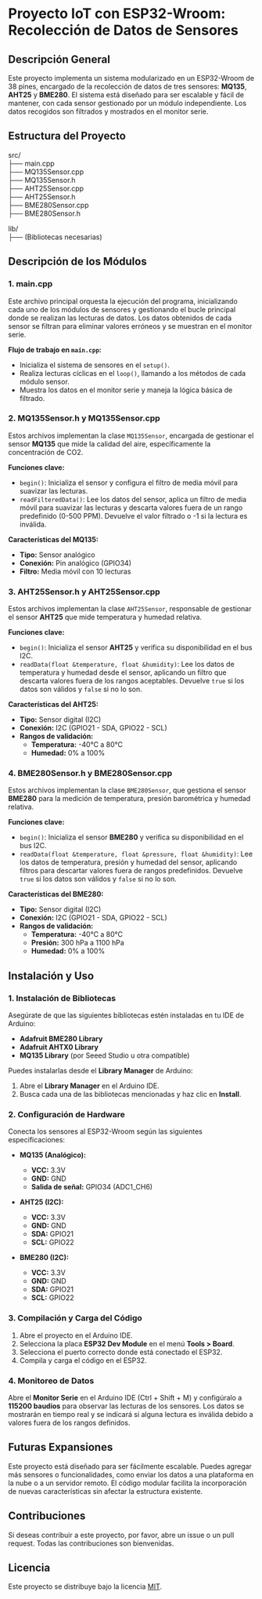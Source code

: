 # Proyecto IoT con ESP32-Wroom: Recolección de Datos de Sensores

## Descripción General

Este proyecto implementa un sistema modularizado en un ESP32-Wroom de 38 pines, encargado de la recolección de datos de tres sensores: **MQ135**, **AHT25** y **BME280**. El sistema está diseñado para ser escalable y fácil de mantener, con cada sensor gestionado por un módulo independiente. Los datos recogidos son filtrados y mostrados en el monitor serie.

## Estructura del Proyecto

src/   
├── main.cpp   
├── MQ135Sensor.cpp   
├── MQ135Sensor.h   
├── AHT25Sensor.cpp   
├── AHT25Sensor.h   
├── BME280Sensor.cpp   
├── BME280Sensor.h  

lib/   
├── (Bibliotecas necesarias)   

## Descripción de los Módulos

### 1. **main.cpp**

Este archivo principal orquesta la ejecución del programa, inicializando cada uno de los módulos de sensores y gestionando el bucle principal donde se realizan las lecturas de datos. Los datos obtenidos de cada sensor se filtran para eliminar valores erróneos y se muestran en el monitor serie.

**Flujo de trabajo en `main.cpp`:**
- Inicializa el sistema de sensores en el `setup()`.
- Realiza lecturas cíclicas en el `loop()`, llamando a los métodos de cada módulo sensor.
- Muestra los datos en el monitor serie y maneja la lógica básica de filtrado.

### 2. **MQ135Sensor.h y MQ135Sensor.cpp**

Estos archivos implementan la clase `MQ135Sensor`, encargada de gestionar el sensor **MQ135** que mide la calidad del aire, específicamente la concentración de CO2. 

**Funciones clave:**
- `begin()`: Inicializa el sensor y configura el filtro de media móvil para suavizar las lecturas.
- `readFilteredData()`: Lee los datos del sensor, aplica un filtro de media móvil para suavizar las lecturas y descarta valores fuera de un rango predefinido (0-500 PPM). Devuelve el valor filtrado o -1 si la lectura es inválida.

**Características del MQ135:**
- **Tipo:** Sensor analógico
- **Conexión:** Pin analógico (GPIO34)
- **Filtro:** Media móvil con 10 lecturas

### 3. **AHT25Sensor.h y AHT25Sensor.cpp**

Estos archivos implementan la clase `AHT25Sensor`, responsable de gestionar el sensor **AHT25** que mide temperatura y humedad relativa.

**Funciones clave:**
- `begin()`: Inicializa el sensor **AHT25** y verifica su disponibilidad en el bus I2C.
- `readData(float &temperature, float &humidity)`: Lee los datos de temperatura y humedad desde el sensor, aplicando un filtro que descarta valores fuera de los rangos aceptables. Devuelve `true` si los datos son válidos y `false` si no lo son.

**Características del AHT25:**
- **Tipo:** Sensor digital (I2C)
- **Conexión:** I2C (GPIO21 - SDA, GPIO22 - SCL)
- **Rangos de validación:**
  - **Temperatura:** -40°C a 80°C
  - **Humedad:** 0% a 100%

### 4. **BME280Sensor.h y BME280Sensor.cpp**

Estos archivos implementan la clase `BME280Sensor`, que gestiona el sensor **BME280** para la medición de temperatura, presión barométrica y humedad relativa.

**Funciones clave:**
- `begin()`: Inicializa el sensor **BME280** y verifica su disponibilidad en el bus I2C.
- `readData(float &temperature, float &pressure, float &humidity)`: Lee los datos de temperatura, presión y humedad del sensor, aplicando filtros para descartar valores fuera de rangos predefinidos. Devuelve `true` si los datos son válidos y `false` si no lo son.

**Características del BME280:**
- **Tipo:** Sensor digital (I2C)
- **Conexión:** I2C (GPIO21 - SDA, GPIO22 - SCL)
- **Rangos de validación:**
  - **Temperatura:** -40°C a 80°C
  - **Presión:** 300 hPa a 1100 hPa
  - **Humedad:** 0% a 100%

## Instalación y Uso

### 1. **Instalación de Bibliotecas**

Asegúrate de que las siguientes bibliotecas estén instaladas en tu IDE de Arduino:

- **Adafruit BME280 Library**
- **Adafruit AHTX0 Library**
- **MQ135 Library** (por Seeed Studio u otra compatible)

Puedes instalarlas desde el **Library Manager** de Arduino:

1. Abre el **Library Manager** en el Arduino IDE.
2. Busca cada una de las bibliotecas mencionadas y haz clic en **Install**.

### 2. **Configuración de Hardware**

Conecta los sensores al ESP32-Wroom según las siguientes especificaciones:

- **MQ135 (Analógico):**
  - **VCC:** 3.3V
  - **GND:** GND
  - **Salida de señal:** GPIO34 (ADC1_CH6)
  
- **AHT25 (I2C):**
  - **VCC:** 3.3V
  - **GND:** GND
  - **SDA:** GPIO21
  - **SCL:** GPIO22
  
- **BME280 (I2C):**
  - **VCC:** 3.3V
  - **GND:** GND
  - **SDA:** GPIO21
  - **SCL:** GPIO22

### 3. **Compilación y Carga del Código**

1. Abre el proyecto en el Arduino IDE.
2. Selecciona la placa **ESP32 Dev Module** en el menú **Tools > Board**.
3. Selecciona el puerto correcto donde está conectado el ESP32.
4. Compila y carga el código en el ESP32.

### 4. **Monitoreo de Datos**

Abre el **Monitor Serie** en el Arduino IDE (Ctrl + Shift + M) y configúralo a **115200 baudios** para observar las lecturas de los sensores. Los datos se mostrarán en tiempo real y se indicará si alguna lectura es inválida debido a valores fuera de los rangos definidos.

## Futuras Expansiones

Este proyecto está diseñado para ser fácilmente escalable. Puedes agregar más sensores o funcionalidades, como enviar los datos a una plataforma en la nube o a un servidor remoto. El código modular facilita la incorporación de nuevas características sin afectar la estructura existente.

## Contribuciones

Si deseas contribuir a este proyecto, por favor, abre un issue o un pull request. Todas las contribuciones son bienvenidas.

## Licencia

Este proyecto se distribuye bajo la licencia [MIT](LICENSE).